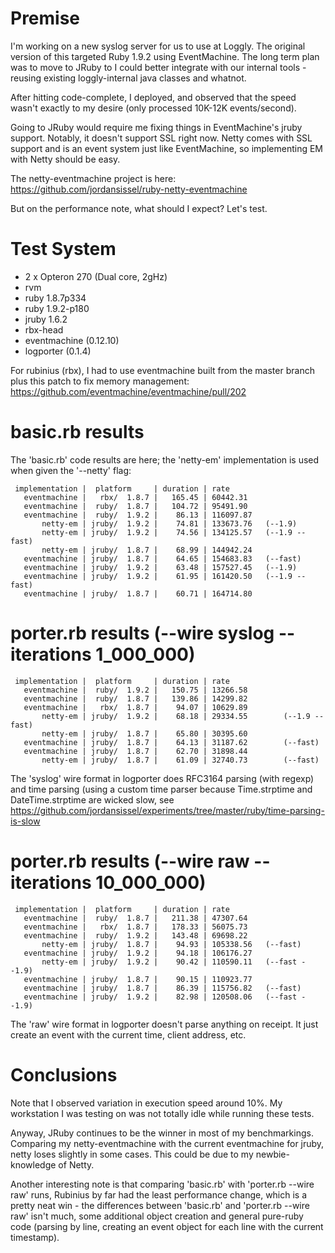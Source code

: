 # Premise

I'm working on a new syslog server for us to use at Loggly. The original
version of this targeted Ruby 1.9.2 using EventMachine. The long term plan was
to move to JRuby to I could better integrate with our internal tools - reusing
existing loggly-internal java classes and whatnot.

After hitting code-complete, I deployed, and observed that the speed wasn't
exactly to my desire (only processed 10K-12K events/second).

Going to JRuby would require me fixing things in EventMachine's jruby support.
Notably, it doesn't support SSL right now. Netty comes with SSL support and is
an event system just like EventMachine, so implementing EM with Netty should be
easy.

The netty-eventmachine project is here: <https://github.com/jordansissel/ruby-netty-eventmachine>

But on the performance note, what should I expect? Let's test.

# Test System

* 2 x Opteron 270 (Dual core, 2gHz)
* rvm
* ruby 1.8.7p334
* ruby 1.9.2-p180
* jruby 1.6.2
* rbx-head 
* eventmachine (0.12.10)
* logporter (0.1.4)

For rubinius (rbx), I had to use eventmachine built from the master branch plus
this patch to fix memory management: <https://github.com/eventmachine/eventmachine/pull/202>


# basic.rb results

The 'basic.rb' code results are here; the 'netty-em' implementation is used
when given the '--netty' flag:

     implementation |  platform     | duration | rate
       eventmachine |   rbx/  1.8.7 |   165.45 | 60442.31
       eventmachine |  ruby/  1.8.7 |   104.72 | 95491.90
       eventmachine |  ruby/  1.9.2 |    86.13 | 116097.87
           netty-em | jruby/  1.9.2 |    74.81 | 133673.76   (--1.9)
           netty-em | jruby/  1.9.2 |    74.56 | 134125.57   (--1.9 --fast)
           netty-em | jruby/  1.8.7 |    68.99 | 144942.24
       eventmachine | jruby/  1.8.7 |    64.65 | 154683.83   (--fast)
       eventmachine | jruby/  1.9.2 |    63.48 | 157527.45   (--1.9)
       eventmachine | jruby/  1.9.2 |    61.95 | 161420.50   (--1.9 --fast)
       eventmachine | jruby/  1.8.7 |    60.71 | 164714.80

# porter.rb results (--wire syslog --iterations 1_000_000)

     implementation |  platform     | duration | rate
       eventmachine |  ruby/  1.9.2 |   150.75 | 13266.58
       eventmachine |  ruby/  1.8.7 |   139.86 | 14299.82
       eventmachine |   rbx/  1.8.7 |    94.07 | 10629.89
           netty-em | jruby/  1.9.2 |    68.18 | 29334.55        (--1.9 --fast)
           netty-em | jruby/  1.8.7 |    65.80 | 30395.60
       eventmachine | jruby/  1.8.7 |    64.13 | 31187.62        (--fast)
       eventmachine | jruby/  1.8.7 |    62.70 | 31898.44
           netty-em | jruby/  1.8.7 |    61.09 | 32740.73        (--fast)


The 'syslog' wire format in logporter does RFC3164 parsing (with regexp) and
time parsing (using a custom time parser because Time.strptime and
DateTime.strptime are wicked slow, see
<https://github.com/jordansissel/experiments/tree/master/ruby/time-parsing-is-slow>

# porter.rb results (--wire raw --iterations 10_000_000)

     implementation |  platform     | duration | rate
       eventmachine |  ruby/  1.8.7 |   211.38 | 47307.64
       eventmachine |   rbx/  1.8.7 |   178.33 | 56075.73
       eventmachine |  ruby/  1.9.2 |   143.48 | 69698.22
           netty-em | jruby/  1.8.7 |    94.93 | 105338.56   (--fast)
       eventmachine | jruby/  1.9.2 |    94.18 | 106176.27
           netty-em | jruby/  1.9.2 |    90.42 | 110590.11   (--fast --1.9)
       eventmachine | jruby/  1.8.7 |    90.15 | 110923.77
       eventmachine | jruby/  1.8.7 |    86.39 | 115756.82   (--fast)
       eventmachine | jruby/  1.9.2 |    82.98 | 120508.06   (--fast --1.9)


The 'raw' wire format in logporter doesn't parse anything on receipt. It just
create an event with the current time, client address, etc.

# Conclusions

Note that I observed variation in execution speed around 10%. My workstation I
was testing on was not totally idle while running these tests.

Anyway, JRuby continues to be the winner in most of my benchmarkings. Comparing
my netty-eventmachine with the current eventmachine for jruby, netty loses
slightly in some cases. This could be due to my newbie-knowledge of Netty.

Another interesting note is that comparing 'basic.rb' with 'porter.rb --wire
raw' runs, Rubinius by far had the least performance change, which is a pretty
neat win - the differences between 'basic.rb' and 'porter.rb --wire raw' isn't
much, some additional object creation and general pure-ruby code (parsing by
line, creating an event object for each line with the current timestamp).
